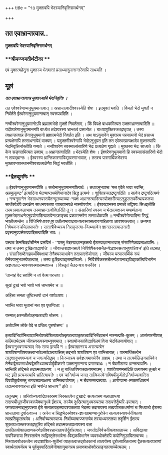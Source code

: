 +++
title = "१३ मुक्तावपि भेदस्यानिवृत्तिसमर्थनम्"

+++


## तत एवाभ्रान्तत्वान्न..

**मुक्तावपि भेदस्यानिवृत्तिसमर्थनम्**

### **श्रीमज्जयतीर्थटीका **

एवं मुक्तत्वहेतुना मुक्तस्य भेदवात्तां प्रसाध्यानुमानान्तरेणापि साधयति ।

## **मूलं**

***तत एवाभ्रान्तत्वान्न मुक्तस्यापि भेदनिवृत्तिः ।***

तत एवेश्वरेणाप्यनुभूयमानत्वात् । अभ्रान्तत्वादीश्वरस्येति शेषः । इदमुक्तं भवति । विमतो भेदो मुक्तौ न निर्वर्तते ईश्वरेणानुभूयमानत्वात् स्वरूपवदिति ।

नन्वीश्वरेणानुभूयमानोऽपि ब्रह्मात्मभेदो मुक्तौ निवर्तताम् । किं विपक्षे बाधकमित्यत उक्तमभ्रान्तत्वादिति ॥ यदीश्वरेणानुभूयमानमपि बाध्येत तदेश्वरस्य भ्रान्तत्वं प्रसज्येत । बाध्याशुक्तिरजतद्रष्टृवत् । तस्य त्वभ्रान्तत्वान्न तेनानुभूयमानो ब्रह्मात्मभेदो निवर्तत इति । अथ वाऽनुमानेन मुक्तस्य परमात्मनो भेदं प्रसाध्य प्रत्यक्षेणापि तत्साधनायेदं वाक्यम् । यदुक्तमीश्वरेणापि भेदोऽनुभूयत इति तत एवेश्वरप्रत्यक्षादेव मुक्तस्यापि भेदनिवृत्तिर्नास्तीति गम्यते । नन्वीश्वरेण स्वस्मात्संसारिणे भेदः प्रत्यक्षेण गृह्यते । मुक्तस्य भेदः साध्यते । किं केन सङ्गतमित्यत उक्तम् ॥ अभ्रान्तत्वादिति ॥ भेदस्येति शेषः । ईश्वरेणनुभूयमानो हि स्वस्मात्संसारिणो भेदो न तावद्भ्रान्तः । ईश्वरस्य भ्रान्तिकारणाविद्यावरणाभावात् । ततश्च पारमार्थिकभेदस्य मुक्तावप्यवस्थानमीश्वरप्रत्यक्षेणैव सिद्धं भवतीति ।

### **द्वैतद्युमणिः **

॥ ईश्वरेणानुभूयमानमपीति ॥ सत्वेनानुभूयमानमपीत्यर्थः । तथाऽनुभवश्च ‘मत्त एवैते भावा भवन्ति, अहमुत्कृष्टः’ इत्यादिना भेदव्याप्तधर्मविधानादेव सिद्ध इत्यर्थः । शुक्तिरजतद्रष्टृवदिति ॥ सत्वेन द्रष्टृवदित्यर्थः । नन्वनुमानेन भेदसाधनपरतयैतन्मूलव्याख्या-नपक्षे अभ्रान्तत्वादित्यस्योक्तरीत्याऽनुकूलतर्कोत्थापकतया सार्थंक्येऽपि प्रत्यक्षेण साधनपरतया व्याख्यानपक्षे नास्योपयोगः । ईश्वरज्ञानस्य प्रमात्वे तद्विषयः सिध्द्यतीति तस्य प्रमात्वलाभाय तस्याभ्रान्तत्वोक्तिरिति तु न । संसारिणां स्वस्य च भेदप्रत्यक्षस्य यथार्थताया मुक्तभेदसाधनेऽनुपयोगादित्याशयेनाऽशङ्क्य प्रकारान्तरेण तत्सार्थकयति ॥ नन्वीश्वरेणेत्यादिना सिद्धं भवतीत्यन्तेन ॥ विधिनिषेधाववधूय प्रतीत्यभावादबाध्यत्वरूपसत्वावगाहिताया आवश्यकत्वात् । अन्यथा निषेधकनञभिलापापत्तेः । सत्तात्रैविध्यस्य निराकृतत्वा-न्मिथ्यात्वेन ज्ञानतस्तत्पालनादौ प्रवृत्त्यनुपपत्तेरुपपादितत्वादिति भावः ।

यत्त्वत्र केनचिदर्वाचीनेन प्रलपितं - ‘‘यस्तु भेदस्याज्ञानकृतत्वे ईशस्याज्ञानाभावात् संसारिणैक्यप्रत्यक्षापत्तिः । तथा च तस्य दुःखित्वाद्यापत्तिः । जीवान्तराज्ञानसत्वे निर्विशेषैकरसचैतन्येऽज्ञानसत्वानुपपत्तिश्च’ इति तदसत् । संसारिशब्देनाहमर्थविवक्षायां तेनैक्यस्याभावेन तदापादनोयोगात् । जीवस्य यत्पारमर्थिकं रूपं तेनैक्यानुभवस्येष्टत्वात् । तस्य दुःखित्वाद्यसम्प्रतिपत्तेः । निर्विशेषैकरसचैतन्येऽप्यनाद्यविद्याकल्पिविभागेन अज्ञत्वतद-भावव्यवस्थासम्भवाच्च । विस्तृतं चैतदन्यत्र वचनैरेव ।

‘तान्यहं वेद सर्वाणि न त्वं वेत्थ परन्तप ।

सुखं दुःखं भवो भावो भयं चाभयमेव च ॥

अहिंसा समता तुष्टिस्तपो दानं यशोऽयशः ।

भवन्ति भावा भूतानां मत्त एव पृथग्विधाः ।

यस्मात् क्षरमतीतोऽहमक्षरादपि चोत्तमः ।

अतोऽस्मि लोके वेदे च प्रथितः पुरुषोत्तमः’ ॥

इत्यादिभिर्ज्ञानित्वाज्ञानित्वेशत्वेशितव्यत्वोत्कृष्टत्वापकृष्टत्वादिभिर्भेदवचनं नास्मत्प्रति-कूलम् । आसंसारमीशात् कल्पितभेदस्य जीवस्वरूपस्याभ्युपगमात् । स्वप्रयोजकाविद्याविलयं विना भेदविलयायोगात् । ईश्वरानुभवगम्यत्वाद् भेदः सत्य इत्यपि न । ईश्वरज्ञानस्य असत्यत्वेन शशविषाणविषयकत्वाभावेऽसर्वज्ञत्वापत्तिस् तद्भावे शशविषाण एव व्यभिचारात् । पारमार्थिकत्वेन तादृशानुभवगम्यत्वं च जगत्यसिद्धम् । किञ्जास्य सर्वज्ञत्वमागमेनैव ग्राह्यम् । तथा च तात्पर्यलिङ्गसचिवेन तेनैवाद्वैतपरमार्थत्वद्वैतमिथ्यात्वयोर्दृढीकरणे उक्तानुमानस्य प्रमाणबाधः । न चैवमीशस्य भ्रान्तत्वापत्तिः । भ्रान्तिर्हि तद्भिन्ने तदात्मताप्रत्ययः । न तु बाधितविषयकप्रत्ययमात्रम् । शशविषाणमसदिति प्रत्ययस्य तुच्छो न घट इति प्रत्ययस्यापि भ्रांतित्वापत्तेः । एवं चानिर्वाच्यं जगत् तात्विकत्वेनाविषयीकुर्वतोऽनिर्वाच्यत्वादिना विषयीकुर्वतस्तु भागवतप्रत्यक्षस्य भ्रान्तित्वायोगात् । न चैवमस्मत्प्रत्ययाः । आरोप्याना-त्मकमधिष्ठानं तदात्मनावगाहन्त इति भवन्ति भ्रान्तयः’’ इति ।

तत्तुच्छम् । अनिर्वाच्यत्वादिप्रकारस्य निरस्तत्वेन दुःखादेः सत्यत्वस्य बलात्प्राप्त्या तदाश्रयीभूतजीवस्वरूपैक्यानुभवे ईशस्य, तस्यैव दुःखित्वानुभवरूपतया तदापत्तेर्दुष्परि-हरत्वात् । जगत्पालनाद्यनुपपत्त्या ईशे सत्यताग्रहस्यावश्यकतया भेदस्य तदाश्रयस्य तत्प्रयोजकधर्माणां च मिथ्यात्वे ईशस्य भ्रान्तताया दुर्वारत्वाच्च । अनेन च सिद्धभेदस्येश्वर-ज्ञानप्रामाण्यानुरोधेन सत्यत्वस्यावर्जनीयतया त्वत्प्रतिकूलत्वमेव । अनिर्वाच्यत्वस्याप्य-निर्वाच्यत्वाज्जगत्येव तस्याध्यस्ततया तदृर्शिन ईशस्य शुक्तावध्यस्तरजतद्रष्टुरिव तद्भिन्ने तदात्मकताप्रत्ययस्य बला दापतितयोक्तलक्षणकरणेऽपीश्वरभ्रान्ततापत्तेर्दुर्वारत्वात् । जगतोऽनिर्वचनीयत्वापाताच्च । अविद्यायाः सपरिकराया निरस्तत्वेन त्वद्विस्तृतेरभावेना-विद्यकविभागेन व्यवस्थोक्तेरपि कपोणिगुडायितत्वाच्च । मिथ्यात्वबोधकत्वेन त्वदाशाशित-श्रुतीनां व्याहतत्वात्तद्बोधकानां तात्पर्यस्य दूरोत्सारितत्वस्य द्वैतसत्यत्वपराणां स्वार्थतात्पर्यस्य च पूर्वमुपपादितत्वेनोक्तानुमानस्य प्रमाणबाधोक्तेरसङ्गतत्वाच्चेत्यलम् ।

